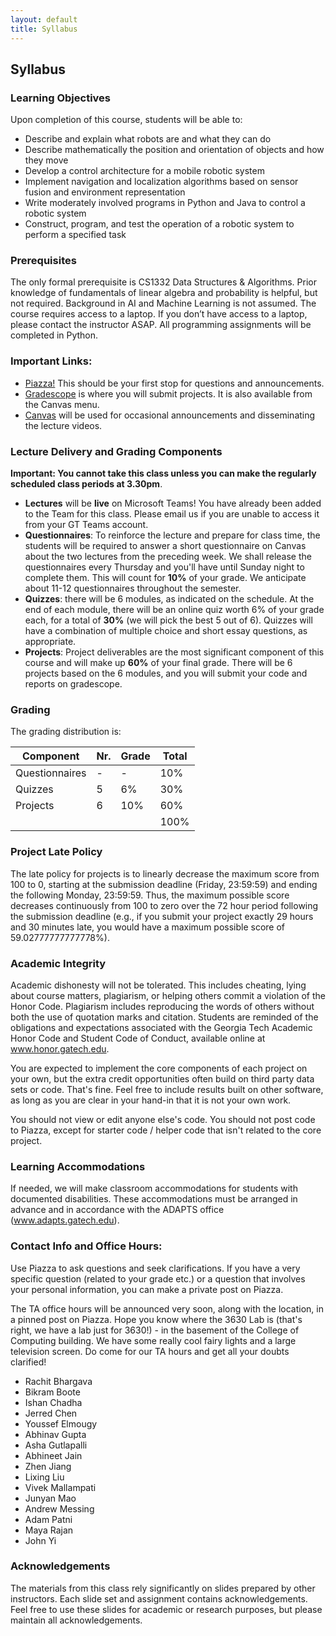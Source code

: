 ```yaml
---
layout: default
title: Syllabus
---
```


## Syllabus

### Learning Objectives
Upon completion of this course, students will be able to:
* Describe and explain what robots are and what they can do
* Describe mathematically the position and orientation of objects and how they move 
* Develop a control architecture for a mobile robotic system 
* Implement navigation and localization algorithms based on sensor fusion and environment representation 
* Write moderately involved programs in Python and Java to control a robotic system 
* Construct, program, and test the operation of a robotic system to perform a specified task

### Prerequisites
The only formal prerequisite is CS1332 Data Structures & Algorithms. Prior knowledge of fundamentals of linear algebra and probability is helpful, but not required.  Background in AI and Machine Learning is not assumed.
The course requires access to a laptop.  If you don’t have access to a laptop, please contact the instructor ASAP.  All programming assignments will be completed in Python.

### Important Links:
* [Piazza!](https://piazza.com/class/kxtmafdutrp43f) This should be your first stop for questions and announcements. 
* [Gradescope](https://www.gradescope.com/courses/349667) is where you will submit projects. It is also available from the Canvas menu.
* [Canvas](https://canvas.gatech.edu/) will be used for occasional announcements and disseminating the lecture videos.

### Lecture Delivery and Grading Components

**Important: You cannot take this class unless you can make the regularly scheduled class periods at 3.30pm**.

- **Lectures** will be **live** on Microsoft Teams! You have already been added to the Team for this class. Please email us if you are unable to access it from your GT Teams account. 
- **Questionnaires**: To reinforce the lecture and prepare for class time, the students will be required to answer a short questionnaire on Canvas about the two lectures from the preceding week. We shall release the questionnaires every Thursday and you'll have until Sunday night to complete them. This will count for **10%** of your grade. We anticipate about 11-12 questionnaires throughout the semester. 
- **Quizzes**: there will be 6 modules, as indicated on the schedule. At the end of each module, there will be an online quiz worth 6% of your grade each, for a total of **30%** (we will pick the best 5 out of 6). Quizzes will have a combination of multiple choice and short essay questions, as appropriate.
- **Projects**: Project deliverables are the most significant component of this course and will make up **60%** of your final grade. There will be 6 projects based on the 6 modules, and you will submit your code and reports on gradescope. <!-- each project will additionally have a powerpoint template that will have to be submitted on Gradescope as a pdf and, possibly accompanied with code and/or videos. --> <!-- Project are released and are due on Fridays, and p -->

### Grading
The grading distribution is:

| Component      | Nr. | Grade | Total |
|----------------|-----|-------|-------|
| Questionnaires | -   |  -    |  10%  |
| Quizzes        | 5   | 6%    |  30%  |
| Projects       | 6   | 10%   |  60%  |
|                |     |       | 100%  |

### Project Late Policy

The late policy for projects is to linearly decrease the maximum score from 100 to 0, starting at the submission deadline (Friday, 23:59:59) and ending the following Monday, 23:59:59.  Thus, the maximum possible score decreases continuously from 100 to zero over the 72 hour period following the submission deadline (e.g., if you submit your project exactly 29 hours and 30 minutes late, you would have a maximum possible score of 59.02777777777778%).

### Academic Integrity
Academic dishonesty will not be tolerated. This includes cheating, lying about course matters, plagiarism, or helping others commit a violation of the Honor Code. Plagiarism includes reproducing the words of others without both the use of quotation marks and citation. Students are reminded of the obligations and expectations associated with the Georgia Tech Academic Honor Code and Student Code of Conduct, available online at www.honor.gatech.edu. 

You are expected to implement the core components of each project on your own, but the extra credit opportunities often build on third party data sets or code. That's fine. Feel free to include results built on other software, as long as you are clear in your hand-in that it is not your own work.

You should not view or edit anyone else's code. You should not post code to Piazza, except for starter code / helper code that isn't related to the core project.

### Learning Accommodations
If needed, we will make classroom accommodations for students with documented disabilities. These accommodations must be arranged in advance and in accordance with the ADAPTS office (www.adapts.gatech.edu).

### Contact Info and Office Hours:
Use Piazza to ask questions and seek clarifications. If you have a very specific question (related to your grade etc.) or a question that involves your personal information, you can make a private post on Piazza.

The TA office hours will be announced very soon, along with the location, in a pinned post on Piazza. Hope you know where the 3630 Lab is (that's right, we have a lab just for 3630!) - in the basement of the College of Computing building. We have some really cool fairy lights and a large television screen. Do come for our TA hours and get all your doubts clarified! 

* Rachit Bhargava
* Bikram Boote
* Ishan Chadha
* Jerred Chen
* Youssef Elmougy
* Abhinav Gupta
* Asha Gutlapalli
* Abhineet Jain
* Zhen Jiang
* Lixing Liu
* Vivek Mallampati
* Junyan Mao
* Andrew Messing
* Adam Patni
* Maya Rajan
* John Yi

### Acknowledgements
The materials from this class rely significantly on slides prepared by other instructors. Each slide set and assignment contains acknowledgements. Feel free to use these slides for academic or research purposes, but please maintain all acknowledgements.
